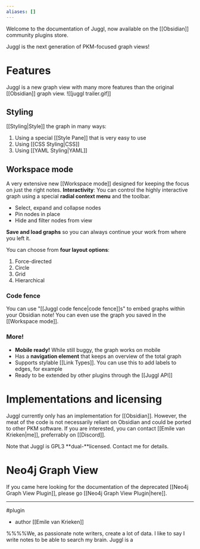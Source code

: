```yaml
---
aliases: []
---
```


Welcome to the documentation of Juggl, now available on the [[Obsidian]] community plugins store.

Juggl is the next generation of PKM-focused graph views! 

# Features
Juggl is a new graph view with many more features than the original [[Obsidian]] graph view. 
![[juggl trailer.gif]]
## Styling
[[Styling|Style]] the graph in many ways:
1.  Using a special [[Style Pane]] that is very easy to use
2.  Using [[CSS Styling|CSS]]
3.  Using [[YAML Styling|YAML]]

## Workspace mode
A very extensive new [[Workspace mode]] designed for keeping the focus on just the right notes. 
**Interactivity**: You can control the highly interactive graph using a special **radial context menu** and the toolbar.
- Select, expand and collapse nodes
- Pin nodes in place
- Hide and filter nodes from view

**Save and load graphs** so you can always continue your work from where you left it.

You can choose from **four layout options**:
1. Force-directed
2. Circle
3. Grid
4. Hierarchical

### Code fence
You can use "[[Juggl code fence|code fence]]s" to embed graphs within your Obsidian note! You can even use the graph you saved in the [[Workspace mode]]. 

### More!
- **Mobile ready!** While still buggy, the graph works on mobile
- Has a **navigation element** that keeps an overview of the total graph
- Supports stylable [[Link Types]]. You can use this to add labels to edges, for example
- Ready to be extended by other plugins through the [[Juggl API]]

# Implementations and licensing
Juggl currently only has an implementation for [[Obsidian]]. However, the meat of the code is not necessarily reliant on Obsidian and could be ported to other PKM software. If you are interested, you can contact [[Emile van Krieken|me]], preferrably on [[Discord]].

Note that Juggl is GPL3 **dual-**licensed. Contact me for details. 

# Neo4j Graph View
If you came here looking for the documentation of the deprecated [[Neo4j Graph View Plugin]], please go [[Neo4j Graph View Plugin|here]].

--- 
#plugin
- author [[Emile van Krieken]]


%%%%We, as passionate note writers, create a lot of data. I like to say I write notes to be able to search my brain.  Juggl is a 